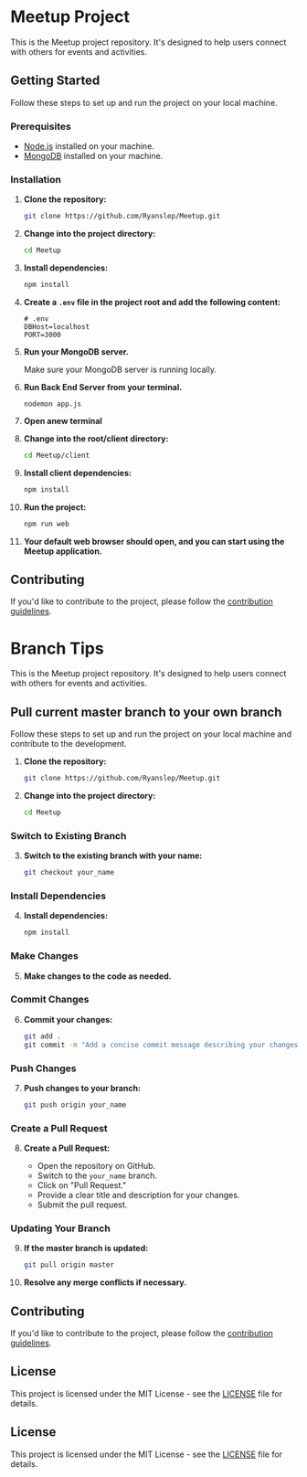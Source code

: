# Meetup Project

This is the Meetup project repository. It's designed to help users connect with others for events and activities.

## Getting Started

Follow these steps to set up and run the project on your local machine.

### Prerequisites

- [Node.js](https://nodejs.org/) installed on your machine.
- [MongoDB](https://www.mongodb.com/try/download/community) installed on your machine.

### Installation

1. **Clone the repository:**

    ```bash
    git clone https://github.com/Ryanslep/Meetup.git
    ```

2. **Change into the project directory:**

    ```bash
    cd Meetup
    ```

3. **Install dependencies:**

    ```bash
    npm install
    ```

4. **Create a `.env` file in the project root and add the following content:**

    ```env
    # .env
    DBHost=localhost
    PORT=3000
    ```

5. **Run your MongoDB server.**

    Make sure your MongoDB server is running locally.

6. **Run Back End Server from your terminal.**
    ```
    nodemon app.js
    ```
7. **Open anew terminal**

9. **Change into the root/client directory:**

    ```bash
    cd Meetup/client
    ```

10. **Install client dependencies:**

    ```bash
    npm install
    ```

11. **Run the project:**

    ```bash
    npm run web
    ```

12. **Your default web browser should open, and you can start using the Meetup application.**

## Contributing

If you'd like to contribute to the project, please follow the [contribution guidelines](CONTRIBUTING.md).

# Branch Tips

This is the Meetup project repository. It's designed to help users connect with others for events and activities.

## Pull current master branch to your own branch

Follow these steps to set up and run the project on your local machine and contribute to the development.

1. **Clone the repository:**

    ```bash
    git clone https://github.com/Ryanslep/Meetup.git
    ```

2. **Change into the project directory:**

    ```bash
    cd Meetup
    ```

### Switch to Existing Branch

3. **Switch to the existing branch with your name:**

    ```bash
    git checkout your_name
    ```

### Install Dependencies

4. **Install dependencies:**

    ```bash
    npm install
    ```

### Make Changes

5. **Make changes to the code as needed.**

### Commit Changes

6. **Commit your changes:**

    ```bash
    git add .
    git commit -m "Add a concise commit message describing your changes"
    ```

### Push Changes

7. **Push changes to your branch:**

    ```bash
    git push origin your_name
    ```

### Create a Pull Request

8. **Create a Pull Request:**

   - Open the repository on GitHub.
   - Switch to the `your_name` branch.
   - Click on "Pull Request."
   - Provide a clear title and description for your changes.
   - Submit the pull request.

### Updating Your Branch

9. **If the master branch is updated:**

    ```bash
    git pull origin master
    ```

10. **Resolve any merge conflicts if necessary.**

## Contributing

If you'd like to contribute to the project, please follow the [contribution guidelines](CONTRIBUTING.md).

## License

This project is licensed under the MIT License - see the [LICENSE](LICENSE) file for details.


## License

This project is licensed under the MIT License - see the [LICENSE](LICENSE) file for details.
